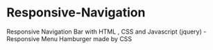 # Responsive-Navigation
Responsive Navigation Bar with HTML , CSS and Javascript (jquery) - Responsive Menu
Hamburger made by CSS



